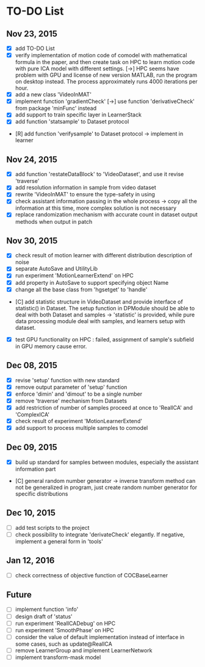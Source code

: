 # TO-DO List

## Nov 23, 2015
- [x] add TO-DO List
- [x] verify implementation of motion code of comodel with mathematical formula in the paper, and then create task on HPC to learn motion code with pure ICA model with different settings. [->] HPC seems have problem with GPU and license of new version MATLAB, run the program on desktop instead. The process approximately runs 4000 iterations per hour.
- [x] add a new class 'VideoInMAT'
- [x] implement function 'gradientCheck' [->] use function 'derivativeCheck' from package 'minFunc' instead
- [x] add support to train specific layer in LearnerStack
- [x] add function 'statsample' to Dataset protocol
- [R] add function 'verifysample' to Dataset protocol -> implement in learner

## Nov 24, 2015
- [x] add function 'restateDataBlock' to 'VideoDataset', and use it revise 'traverse'
- [x] add resolution information in sample from video dataset
- [x] rewrite 'VideoInMAT' to ensure the type-safety in using
- [x] check assistant information passing in the whole process -> copy all the information at this time, more complex solution is not necessary
- [x] replace randomization mechanism with accurate count in dataset output methods when output in patch

## Nov 30, 2015
- [x] check result of motion learner with different distribution description of noise
- [x] separate AutoSave and UtilityLib
- [x] run experiment 'MotionLearnerExtend' on HPC
- [x] add property in AutoSave to support specifying object Name
- [x] change all the base class from 'hgsetget' to 'handle'
- [C] add statistic structure in VideoDataset and provide interface of statistic() in Dataset. The setup function in DPModule should be able to deal with both Dataset and samples -> 'statistic' is provided, while pure data processing module deal with samples, and learners setup with dataset.
- [x] test GPU functionality on HPC : failed, assignment of sample's subfield in GPU memory cause error.

## Dec 08, 2015
- [x] revise 'setup' function with new standard
- [x] remove output parameter of 'setup' function
- [x] enforce 'dimin' and 'dimout' to be a single number
- [x] remove 'traverse' mechanism from Datasets
- [x] add restriction of number of samples proceed at once to 'RealICA' and 'ComplexICA'
- [x] check result of experiment 'MotionLearnerExtend'
- [x] add support to process multiple samples to comodel

## Dec 09, 2015
- [x] build up standard for samples between modules, especially the assistant information part
- [C] general random number generator -> inverse transform method can not be generalized in program, just create random number generator for specific distributions

## Dec 10, 2015
- [ ] add test scripts to the project
- [ ] check possibility to integrate 'derivateCheck' elegantly. If negative, implement a general form in 'tools'

## Jan 12, 2016
- [ ] check correctness of objective function of COCBaseLearner

## Future
- [ ] implement function 'info'
- [ ] design draft of 'status'
- [ ] run experiment 'RealICADebug' on HPC
- [ ] run experiment 'SmoothPhase' on HPC
- [ ] consider the value of default implementation instead of interface in some cases, such as update@RealICA
- [ ] remove LearnerGroup and implement LearnerNetwork
- [ ] implement transform-mask model
